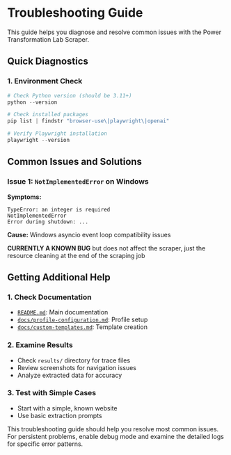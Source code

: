 # Troubleshooting Guide

This guide helps you diagnose and resolve common issues with the Power Transformation Lab Scraper.

## Quick Diagnostics

### 1. Environment Check
```powershell
# Check Python version (should be 3.11+)
python --version

# Check installed packages
pip list | findstr "browser-use\|playwright\|openai"

# Verify Playwright installation
playwright --version
```

## Common Issues and Solutions

### Issue 1: `NotImplementedError` on Windows

**Symptoms:**
```
TypeError: an integer is required
NotImplementedError
Error during shutdown: ...
```

**Cause:** Windows asyncio event loop compatibility issues

**CURRENTLY A KNOWN BUG** but does not affect the scraper, just the resource cleaning at the end of the scraping job


## Getting Additional Help

### 1. Check Documentation
- [`README.md`](../README.md): Main documentation
- [`docs/profile-configuration.md`](profile-configuration.md): Profile setup
- [`docs/custom-templates.md`](custom-templates.md): Template creation

### 2. Examine Results
- Check `results/` directory for trace files
- Review screenshots for navigation issues
- Analyze extracted data for accuracy

### 3. Test with Simple Cases
- Start with a simple, known website
- Use basic extraction prompts


This troubleshooting guide should help you resolve most common issues. For persistent problems, enable debug mode and examine the detailed logs for specific error patterns.
